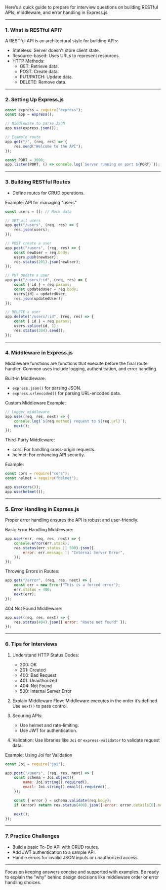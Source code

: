 Here’s a quick guide to prepare for interview questions on building RESTful APIs, middleware, and error handling in Express.js:

---

### 1. What is RESTful API?

A RESTful API is an architectural style for building APIs:

-   Stateless: Server doesn't store client state.
-   Resource-based: Uses URLs to represent resources.
-   HTTP Methods:
    -   GET: Retrieve data.
    -   POST: Create data.
    -   PUT/PATCH: Update data.
    -   DELETE: Remove data.

---

### 2. Setting Up Express.js

```javascript
const express = require("express");
const app = express();

// Middleware to parse JSON
app.use(express.json());

// Example route
app.get("/", (req, res) => {
    res.send("Welcome to the API");
});

const PORT = 3000;
app.listen(PORT, () => console.log(`Server running on port ${PORT}`));
```

---

### 3. Building RESTful Routes

-   Define routes for CRUD operations.

Example: API for managing "users"

```javascript
const users = []; // Mock data

// GET all users
app.get("/users", (req, res) => {
    res.json(users);
});

// POST create a user
app.post("/users", (req, res) => {
    const newUser = req.body;
    users.push(newUser);
    res.status(201).json(newUser);
});

// PUT update a user
app.put("/users/:id", (req, res) => {
    const { id } = req.params;
    const updatedUser = req.body;
    users[id] = updatedUser;
    res.json(updatedUser);
});

// DELETE a user
app.delete("/users/:id", (req, res) => {
    const { id } = req.params;
    users.splice(id, 1);
    res.status(204).send();
});
```

---

### 4. Middleware in Express.js

Middleware functions are functions that execute before the final route handler. Common uses include logging, authentication, and error handling.

Built-in Middleware:

-   `express.json()` for parsing JSON.
-   `express.urlencoded()` for parsing URL-encoded data.

Custom Middleware Example:

```javascript
// Logger middleware
app.use((req, res, next) => {
    console.log(`${req.method} request to ${req.url}`);
    next();
});
```

Third-Party Middleware:

-   cors: For handling cross-origin requests.
-   helmet: For enhancing API security.

Example:

```javascript
const cors = require("cors");
const helmet = require("helmet");

app.use(cors());
app.use(helmet());
```

---

### 5. Error Handling in Express.js

Proper error handling ensures the API is robust and user-friendly.

Basic Error Handling Middleware:

```javascript
app.use((err, req, res, next) => {
    console.error(err.stack);
    res.status(err.status || 500).json({
        error: err.message || "Internal Server Error",
    });
});
```

Throwing Errors in Routes:

```javascript
app.get("/error", (req, res, next) => {
    const err = new Error("This is a forced error");
    err.status = 400;
    next(err);
});
```

404 Not Found Middleware:

```javascript
app.use((req, res, next) => {
    res.status(404).json({ error: "Route not found" });
});
```

---

### 6. Tips for Interviews

1. Understand HTTP Status Codes:

    - 200: OK
    - 201: Created
    - 400: Bad Request
    - 401: Unauthorized
    - 404: Not Found
    - 500: Internal Server Error

2. Explain Middleware Flow:
   Middleware executes in the order it’s defined. Use `next()` to pass control.

3. Securing APIs:

    - Use helmet and rate-limiting.
    - Use JWT for authentication.

4. Validation:
   Use libraries like `Joi` or `express-validator` to validate request data.

Example: Using Joi for Validation

```javascript
const Joi = require("joi");

app.post("/users", (req, res, next) => {
    const schema = Joi.object({
        name: Joi.string().required(),
        email: Joi.string().email().required(),
    });

    const { error } = schema.validate(req.body);
    if (error) return res.status(400).json({ error: error.details[0].message });

    next();
});
```

---

### 7. Practice Challenges

-   Build a basic To-Do API with CRUD routes.
-   Add JWT authentication to a sample API.
-   Handle errors for invalid JSON inputs or unauthorized access.

---

Focus on keeping answers concise and supported with examples. Be ready to explain the "why" behind design decisions like middleware order or error handling choices.
